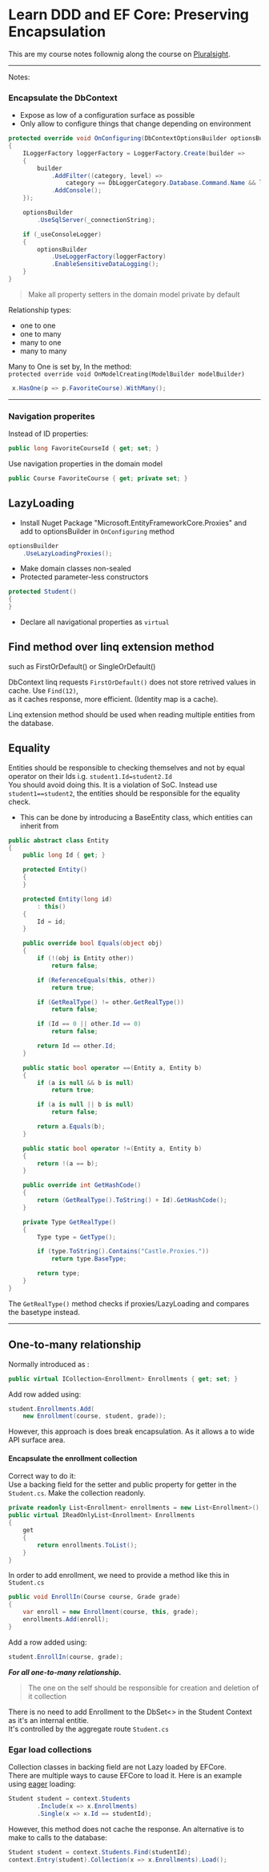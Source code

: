 ﻿# Learn DDD and EF Core: Preserving Encapsulation

This are my course notes follownig along the course on [Pluralsight](https://app.pluralsight.com/library/courses/ddd-ef-core-preserving-encapsulation/table-of-contents).


---

Notes:

### Encapsulate the DbContext
- Expose as low of a configuration surface as possible
- Only allow to configure things that change depending on environment

```csharp
protected override void OnConfiguring(DbContextOptionsBuilder optionsBuilder)
{
    ILoggerFactory loggerFactory = LoggerFactory.Create(builder =>
    {
        builder
            .AddFilter((category, level) =>
                category == DbLoggerCategory.Database.Command.Name && level == LogLevel.Information)
            .AddConsole();
    });

    optionsBuilder
        .UseSqlServer(_connectionString);

    if (_useConsoleLogger)
    {
        optionsBuilder
            .UseLoggerFactory(loggerFactory)
            .EnableSensitiveDataLogging();
    }
}
```



> Make all property setters in the domain model private by default

Relationship types:
- one to one
- one to many
- many to one
- many to many

Many to One is set by, In the method:\
 ```protected override void OnModelCreating(ModelBuilder modelBuilder)```
```csharp
 x.HasOne(p => p.FavoriteCourse).WithMany();
```
---

### Navigation properites

Instead of ID properties: 
```csharp
public long FavoriteCourseId { get; set; }
```
Use navigation properties in the domain model
```csharp
public Course FavoriteCourse { get; private set; }
```

## LazyLoading

- Install Nuget Package "Microsoft.EntityFrameworkCore.Proxies" and add to optionsBuilder in ```OnConfiguring``` method
```csharp
optionsBuilder
    .UseLazyLoadingProxies();
```

- Make domain classes non-sealed
- Protected parameter-less constructors
```csharp
protected Student()
{
}
```
- Declare all navigational properties as ```virtual```

## Find method over linq extension method 
such as FirstOrDefault() or SingleOrDefault()

DbContext linq requests ```FirstOrDefault()``` does not store retrived values in cache.  Use ```Find(12)```,\
as it caches response, more efficient. (Identity map is a cache).

Linq extension method should be used when reading multiple entities from the database.


## Equality

Entities should be responsible to checking themselves and not by equal operator on their Ids i.g. ```student1.Id=student2.Id```\
You should avoid doing this.  It is a violation of SoC.
Instead use ```student1==student2```, the entities should be responsible for the equality check.  
- This can be done by introducing a BaseEntity class, which entities can inherit from 

```csharp
public abstract class Entity
{
    public long Id { get; }

    protected Entity()
    {
    }

    protected Entity(long id)
        : this()
    {
        Id = id;
    }

    public override bool Equals(object obj)
    {
        if (!(obj is Entity other))
            return false;

        if (ReferenceEquals(this, other))
            return true;

        if (GetRealType() != other.GetRealType())
            return false;

        if (Id == 0 || other.Id == 0)
            return false;

        return Id == other.Id;
    }

    public static bool operator ==(Entity a, Entity b)
    {
        if (a is null && b is null)
            return true;

        if (a is null || b is null)
            return false;

        return a.Equals(b);
    }

    public static bool operator !=(Entity a, Entity b)
    {
        return !(a == b);
    }

    public override int GetHashCode()
    {
        return (GetRealType().ToString() + Id).GetHashCode();
    }

    private Type GetRealType()
    {
        Type type = GetType();

        if (type.ToString().Contains("Castle.Proxies."))
            return type.BaseType;

        return type;
    }
}
```

The ```GetRealType()``` method checks if proxies/LazyLoading and compares the basetype instead.

---


## One-to-many relationship

Normally introduced as :
```csharp
public virtual ICollection<Enrollment> Enrollments { get; set; }
```

Add row added using:
```csharp
student.Enrollments.Add(
    new Enrollment(course, student, grade));
```

However, this approach is does break encapsulation.  As it allows a to wide API surface area.

#### Encapsulate the enrollment collection
Correct way to do it:\
Use a backing field for the setter and public property for getter in the ```Student.cs```. 
Make the collection readonly.
```csharp
private readonly List<Enrollment> enrollments = new List<Enrollment>();
public virtual IReadOnlyList<Enrollment> Enrollments
{
    get
    {
        return enrollments.ToList();
    }
}
```
In order to add enrollment, we need to provide a method like this in ```Student.cs```
```csharp
public void EnrollIn(Course course, Grade grade)
{
    var enroll = new Enrollment(course, this, grade);
    enrollments.Add(enroll);
}
```
Add a row added using:
```csharp
student.EnrollIn(course, grade);
```
***For all one-to-many relationship.***  
>The one on the self should be responsible for creation and deletion of it collection

There is no need to add Enrollment to the DbSet<> in the Student Context as it's an internal entitie.  
It's controlled by the aggregate route ```Student.cs```

### Egar load collections

Collection classes in backing field are not Lazy loaded by EFCore.  
There are multiple ways to cause EFCore to load it. Here is an example 
using [eager](https://www.c-sharpcorner.com/UploadFile/abhikumarvatsa/what-is-eager-loading-and-what-is-lazy-loading-and-what-is-n/) loading:

```csharp
Student student = context.Students
        .Include(x => x.Enrollments)
        .Single(x => x.Id == studentId);   
```

However, this method does not cache the response.  An alternative is to make to calls to the database:
```csharp
Student student = context.Students.Find(studentId);
context.Entry(student).Collection(x => x.Enrollments).Load();
```





































